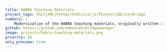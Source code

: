 ```yaml
---
title: HABRA Teaching Materials
project_tags: XSLT|XML|Python|html/css/js|Tkinter|SQLite|Bridge
summary: |
    Modernization of the HABRA teaching materials, originally written as Word documents. Mixed XML documents allows for conversion into both interactive HTML and PDF for prints and downloads. For the purpose of creating the materials, I have written a GUI with tools to quickly convert bridge deals into XML in Python and Tkinter.
github: https://github.com/zdenecek/bridgemanager
image: projects/habra-teaching-materials.png
priority: 50
only_preview: true
---
```

